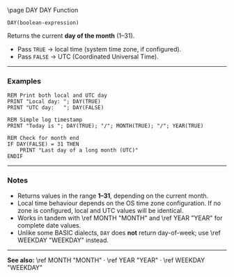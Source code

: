 \page DAY DAY Function

```basic
DAY(boolean-expression)
```

Returns the current **day of the month** (1–31).

* Pass `TRUE` → local time (system time zone, if configured).
* Pass `FALSE` → UTC (Coordinated Universal Time).

---

### Examples

```basic
REM Print both local and UTC day
PRINT "Local day: "; DAY(TRUE)
PRINT "UTC day:   "; DAY(FALSE)
```

```basic
REM Simple log timestamp
PRINT "Today is "; DAY(TRUE); "/"; MONTH(TRUE); "/"; YEAR(TRUE)
```

```basic
REM Check for month end
IF DAY(FALSE) = 31 THEN
    PRINT "Last day of a long month (UTC)"
ENDIF
```

---

### Notes

* Returns values in the range **1–31**, depending on the current month.
* Local time behaviour depends on the OS time zone configuration. If no zone is configured, local and UTC values will be identical.
* Works in tandem with \ref MONTH "MONTH" and \ref YEAR "YEAR" for complete date values.
* Unlike some BASIC dialects, `DAY` does **not** return day-of-week; use \ref WEEKDAY "WEEKDAY" instead.

---

**See also:**
\ref MONTH "MONTH" · \ref YEAR "YEAR" · \ref WEEKDAY "WEEKDAY"
